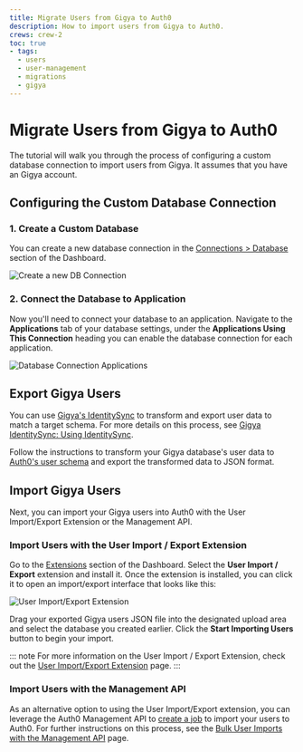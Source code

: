 ```yaml
---
title: Migrate Users from Gigya to Auth0
description: How to import users from Gigya to Auth0.
crews: crew-2
toc: true
- tags:
  - users
  - user-management
  - migrations
  - gigya
---
```


# Migrate Users from Gigya to Auth0

The tutorial will walk you through the process of configuring a custom database connection to import users from Gigya. It assumes that you have an Gigya account.

## Configuring the Custom Database Connection

### 1. Create a Custom Database

You can create a new database connection in the [Connections > Database](${manage_url}/#/connections/database) section of the Dashboard.

![Create a new DB Connection](/media/articles/users/migrations/create-database-connection.png)

### 2. Connect the Database to Application

Now you'll need to connect your database to an application. Navigate to the **Applications** tab of your database settings, under the **Applications Using This Connection** heading you can enable the database connection for each application.

![Database Connection Applications](/media/articles/users/migrations/enable-applications.png)

## Export Gigya Users

You can use [Gigya's IdentitySync](https://developers.gigya.com/display/GD/IdentitySync) to transform and export user data to match a target schema. For more details on this process, see [Gigya IdentitySync: Using IdentitySync](https://developers.gigya.com/display/GD/IdentitySync#IdentitySync-apiUsingIdentitySync).

Follow the instructions to transform your Gigya database's user data to [Auth0's user schema](/users/migrations/bulk-import#file-schema) and export the transformed data to JSON format.

## Import Gigya Users 

Next, you can import your Gigya users into Auth0 with the User Import/Export Extension or the Management API.

### Import Users with the User Import / Export Extension

Go to the [Extensions](${manage_url}/#/extensions) section of the Dashboard. Select the **User Import / Export** extension and install it. Once the extension is installed, you can click it to open an import/export interface that looks like this:

![User Import/Export Extension](/media/articles/extensions/user-import-export/import.png)

Drag your exported Gigya users JSON file into the designated upload area and select the database you created earlier. Click the **Start Importing Users** button to begin your import.

::: note
For more information on the User Import / Export Extension, check out the [User Import/Export Extension](/extensions/user-import-export) page.
:::

### Import Users with the Management API

As an alternative option to using the User Import/Export extension, you can leverage the Auth0 Management API to [create a job](/api/management/v2#!/Jobs/post_users_imports) to import your users to Auth0. For further instructions on this process, see the [Bulk User Imports with the Management API](/users/migration/bulk-import) page.
